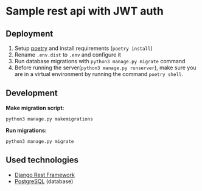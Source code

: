 # Sample rest api with JWT auth

## Deployment

1. Setup [poetry](https://pypi.org/project/poetry/) and install requirements (`poetry install`)
2. Rename `.env.dist` to `.env` and configure it
3. Run database migrations with `python3 manage.py migrate` command
4. Before running the server(`python3 manage.py runserver`), make sure you are in a virtual environment by running the command `poetry shell`.

## Development
**Make migration script:**

    python3 manage.py makemigrations

**Run migrations:**

    python3 manage.py migrate

## Used technologies

- [Django Rest Framework](https://www.django-rest-framework.org/)
- [PostgreSQL](https://www.postgresql.org/) (database)